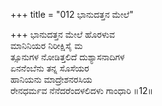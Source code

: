 +++
title = "012 ಭಾನುದತ್ತನ ಮೇಲೆ"

+++
ಭಾನುದತ್ತನ ಮೇಲೆ ಹೊರಳುವ  
ಮಾನಿನಿಯರ ನಿರೀಕ್ಷಿಸೈ ಮ  
ತ್ಸೂನುಗಳ ನೋಡಿತ್ತಲಿದೆ ದುಶ್ಯಾಸನಾದಿಗಳ  
ಏನನೆಂಬೆನು ತನ್ನ ಸೊಸೆಯರ  
ಹಾನಿಯನು ಮಾದ್ರೇಶನರಸಿಯ  
ರೇನಧರ್ಮವ ನೆನೆದರೆಂದಳಲಿದಳು ಗಾಂಧಾರಿ     ॥12॥